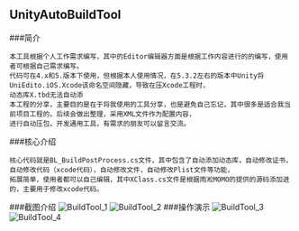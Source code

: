 ## UnityAutoBuildTool
###简介
```
本工具根据个人工作需求编写，其中的Editor编辑器方面是根据工作内容进行的的编写，使用者可根据自己需求编写。
代码可在4.x和5.版本下使用，但根据本人使用情况，在5.3.2左右的版本中Unity将UniEdito.iOS.Xcode该命名空间隐藏，导致在压Xcode工程时，
动态库X.tbd无法自动添
本工程的分享，主要目的是在于将我使用的工具分享，也是避免自己忘记，其中很多是适合我当前项目工程的，后续会做出整理，采用XML文件作为配置内容，
进行自动压包，开发通用工具，有需求的朋友可以留言交流。
```

###核心介绍
```
核心代码就是BL_BuildPostProcess.cs文件，其中包含了自动添加动态库，自动修改证书，自动修改代码（xcode代码），自动修改文件，自动修改Plist文件等功能，
拓展简单，使用者都可以自己编辑，其中XClass.cs文件是根据雨凇MOMO的提供的源码添加进的，主要用于修改xcode代码。
```

###截图介绍
![BuildTool_1](http://oex3qda2c.bkt.clouddn.com/BuildTool_1.png)
![BuildTool_2](http://oex3qda2c.bkt.clouddn.com/BuildTool_2.png)
###操作演示
![BuildTool_3](http://oex3qda2c.bkt.clouddn.com/BuildTool_3.gif)
![BuildTool_4](http://oex3qda2c.bkt.clouddn.com/BuildTool_4.gif)

